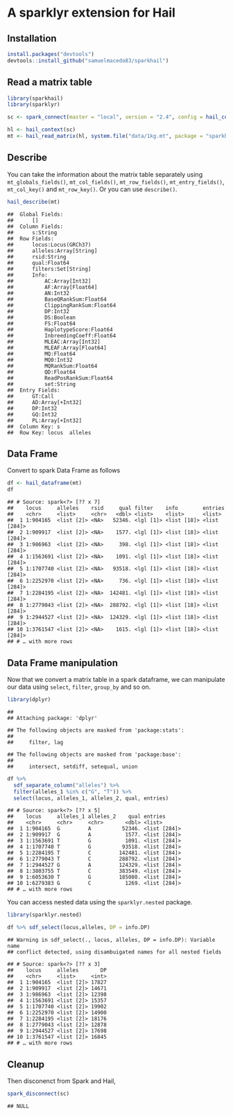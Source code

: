 A sparklyr extension for Hail
================

## Installation

``` r
install.packages("devtools")
devtools::install_github("samuelmacedo83/sparkhail")
```

## Read a matrix table

``` r
library(sparkhail)
library(sparklyr)

sc <- spark_connect(master = "local", version = "2.4", config = hail_config())

hl <- hail_context(sc)
mt <- hail_read_matrix(hl, system.file("data/1kg.mt", package = "sparkhail"))
```

## Describe

You can take the information about the matrix table separately using
`mt_globals_fields()`, `mt_col_fields()`, `mt_row_fields()`,
`mt_entry_fields()`, `mt_col_key()` and `mt_row_key()`. Or you can use
`describe()`.

``` r
hail_describe(mt)
```

    ##  Global Fields: 
    ##      []
    ##  Column Fields: 
    ##      s:String
    ##  Row Fields: 
    ##      locus:Locus(GRCh37)
    ##      alleles:Array[String]
    ##      rsid:String
    ##      qual:Float64
    ##      filters:Set[String]
    ##      Info: 
    ##          AC:Array[Int32]
    ##          AF:Array[Float64]
    ##          AN:Int32
    ##          BaseQRankSum:Float64
    ##          ClippingRankSum:Float64
    ##          DP:Int32
    ##          DS:Boolean
    ##          FS:Float64
    ##          HaplotypeScore:Float64
    ##          InbreedingCoeff:Float64
    ##          MLEAC:Array[Int32]
    ##          MLEAF:Array[Float64]
    ##          MQ:Float64
    ##          MQ0:Int32
    ##          MQRankSum:Float64
    ##          QD:Float64
    ##          ReadPosRankSum:Float64
    ##          set:String
    ##  Entry Fields: 
    ##      GT:Call
    ##      AD:Array[+Int32]
    ##      DP:Int32
    ##      GQ:Int32
    ##      PL:Array[+Int32]
    ##  Column Key: s 
    ##  Row Key: locus  alleles

## Data Frame

Convert to spark Data Frame as follows

``` r
df <- hail_dataframe(mt)
df
```

    ## # Source: spark<?> [?? x 7]
    ##    locus     alleles    rsid     qual filter    info        entries     
    ##    <chr>     <list>     <chr>   <dbl> <list>    <list>      <list>      
    ##  1 1:904165  <list [2]> <NA>   52346. <lgl [1]> <list [18]> <list [284]>
    ##  2 1:909917  <list [2]> <NA>    1577. <lgl [1]> <list [18]> <list [284]>
    ##  3 1:986963  <list [2]> <NA>     398. <lgl [1]> <list [18]> <list [284]>
    ##  4 1:1563691 <list [2]> <NA>    1091. <lgl [1]> <list [18]> <list [284]>
    ##  5 1:1707740 <list [2]> <NA>   93518. <lgl [1]> <list [18]> <list [284]>
    ##  6 1:2252970 <list [2]> <NA>     736. <lgl [1]> <list [18]> <list [284]>
    ##  7 1:2284195 <list [2]> <NA>  142481. <lgl [1]> <list [18]> <list [284]>
    ##  8 1:2779043 <list [2]> <NA>  288792. <lgl [1]> <list [18]> <list [284]>
    ##  9 1:2944527 <list [2]> <NA>  124329. <lgl [1]> <list [18]> <list [284]>
    ## 10 1:3761547 <list [2]> <NA>    1615. <lgl [1]> <list [18]> <list [284]>
    ## # … with more rows

## Data Frame manipulation

Now that we convert a matrix table in a spark dataframe, we can
manipulate our data using `select`, `filter`, `group_by` and so on.

``` r
library(dplyr)
```

    ## 
    ## Attaching package: 'dplyr'

    ## The following objects are masked from 'package:stats':
    ## 
    ##     filter, lag

    ## The following objects are masked from 'package:base':
    ## 
    ##     intersect, setdiff, setequal, union

``` r
df %>% 
  sdf_separate_column("alleles") %>% 
  filter(alleles_1 %in% c("G", "T")) %>% 
  select(locus, alleles_1, alleles_2, qual, entries)
```

    ## # Source: spark<?> [?? x 5]
    ##    locus     alleles_1 alleles_2    qual entries     
    ##    <chr>     <chr>     <chr>       <dbl> <list>      
    ##  1 1:904165  G         A          52346. <list [284]>
    ##  2 1:909917  G         A           1577. <list [284]>
    ##  3 1:1563691 T         G           1091. <list [284]>
    ##  4 1:1707740 T         G          93518. <list [284]>
    ##  5 1:2284195 T         C         142481. <list [284]>
    ##  6 1:2779043 T         C         288792. <list [284]>
    ##  7 1:2944527 G         A         124329. <list [284]>
    ##  8 1:3803755 T         C         383549. <list [284]>
    ##  9 1:6053630 T         G         185080. <list [284]>
    ## 10 1:6279383 G         C           1269. <list [284]>
    ## # … with more rows

You can access nested data using the `sparklyr.nested` package.

``` r
library(sparklyr.nested)

df %>% sdf_select(locus,alleles, DP = info.DP)
```

    ## Warning in sdf_select(., locus, alleles, DP = info.DP): Variable name
    ## conflict detected, using disambuigated names for all nested fields

    ## # Source: spark<?> [?? x 3]
    ##    locus     alleles       DP
    ##    <chr>     <list>     <int>
    ##  1 1:904165  <list [2]> 17827
    ##  2 1:909917  <list [2]> 14671
    ##  3 1:986963  <list [2]> 12398
    ##  4 1:1563691 <list [2]> 15357
    ##  5 1:1707740 <list [2]> 19902
    ##  6 1:2252970 <list [2]> 14900
    ##  7 1:2284195 <list [2]> 18176
    ##  8 1:2779043 <list [2]> 12878
    ##  9 1:2944527 <list [2]> 17698
    ## 10 1:3761547 <list [2]> 16845
    ## # … with more rows

## Cleanup

Then disconenct from Spark and Hail,

``` r
spark_disconnect(sc)
```

    ## NULL
